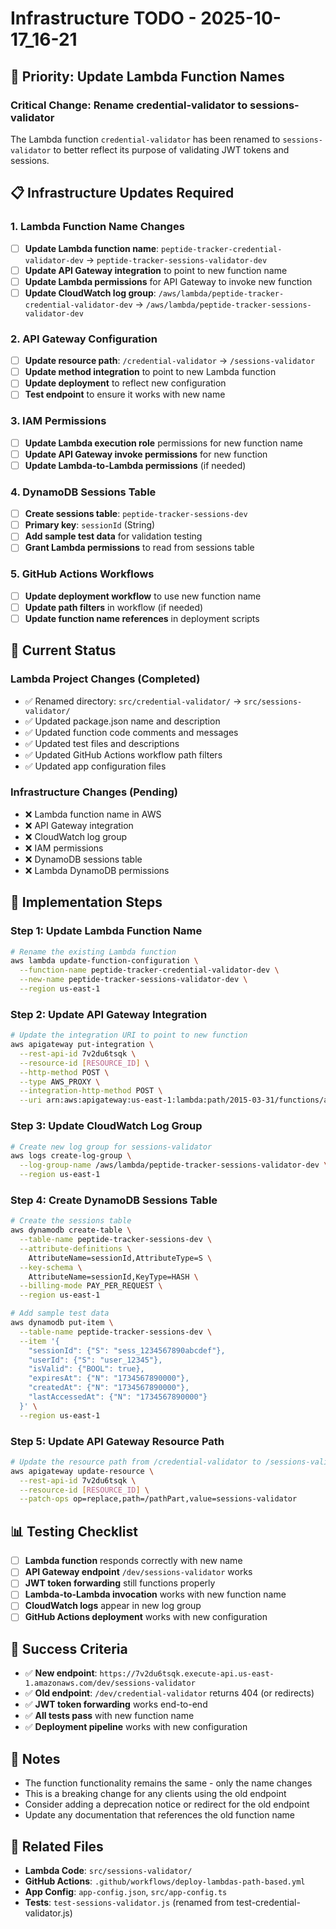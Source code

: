# Infrastructure TODO - 2025-10-17_16-21

## 🎯 **Priority: Update Lambda Function Names**

### **Critical Change: Rename credential-validator to sessions-validator**

The Lambda function `credential-validator` has been renamed to `sessions-validator` to better reflect its purpose of validating JWT tokens and sessions.

## 📋 **Infrastructure Updates Required**

### **1. Lambda Function Name Changes**
- [ ] **Update Lambda function name**: `peptide-tracker-credential-validator-dev` → `peptide-tracker-sessions-validator-dev`
- [ ] **Update API Gateway integration** to point to new function name
- [ ] **Update Lambda permissions** for API Gateway to invoke new function
- [ ] **Update CloudWatch log group**: `/aws/lambda/peptide-tracker-credential-validator-dev` → `/aws/lambda/peptide-tracker-sessions-validator-dev`

### **2. API Gateway Configuration**
- [ ] **Update resource path**: `/credential-validator` → `/sessions-validator`
- [ ] **Update method integration** to point to new Lambda function
- [ ] **Update deployment** to reflect new configuration
- [ ] **Test endpoint** to ensure it works with new name

### **3. IAM Permissions**
- [ ] **Update Lambda execution role** permissions for new function name
- [ ] **Update API Gateway invoke permissions** for new function
- [ ] **Update Lambda-to-Lambda permissions** (if needed)

### **4. DynamoDB Sessions Table**
- [ ] **Create sessions table**: `peptide-tracker-sessions-dev`
- [ ] **Primary key**: `sessionId` (String)
- [ ] **Add sample test data** for validation testing
- [ ] **Grant Lambda permissions** to read from sessions table

### **5. GitHub Actions Workflows**
- [ ] **Update deployment workflow** to use new function name
- [ ] **Update path filters** in workflow (if needed)
- [ ] **Update function name references** in deployment scripts

## 🔧 **Current Status**

### **Lambda Project Changes (Completed)**
- ✅ Renamed directory: `src/credential-validator/` → `src/sessions-validator/`
- ✅ Updated package.json name and description
- ✅ Updated function code comments and messages
- ✅ Updated test files and descriptions
- ✅ Updated GitHub Actions workflow path filters
- ✅ Updated app configuration files

### **Infrastructure Changes (Pending)**
- ❌ Lambda function name in AWS
- ❌ API Gateway integration
- ❌ CloudWatch log group
- ❌ IAM permissions
- ❌ DynamoDB sessions table
- ❌ Lambda DynamoDB permissions

## 🚀 **Implementation Steps**

### **Step 1: Update Lambda Function Name**
```bash
# Rename the existing Lambda function
aws lambda update-function-configuration \
  --function-name peptide-tracker-credential-validator-dev \
  --new-name peptide-tracker-sessions-validator-dev \
  --region us-east-1
```

### **Step 2: Update API Gateway Integration**
```bash
# Update the integration URI to point to new function
aws apigateway put-integration \
  --rest-api-id 7v2du6tsqk \
  --resource-id [RESOURCE_ID] \
  --http-method POST \
  --type AWS_PROXY \
  --integration-http-method POST \
  --uri arn:aws:apigateway:us-east-1:lambda:path/2015-03-31/functions/arn:aws:lambda:us-east-1:132141655881:function:peptide-tracker-sessions-validator-dev/invocations
```

### **Step 3: Update CloudWatch Log Group**
```bash
# Create new log group for sessions-validator
aws logs create-log-group \
  --log-group-name /aws/lambda/peptide-tracker-sessions-validator-dev \
  --region us-east-1
```

### **Step 4: Create DynamoDB Sessions Table**
```bash
# Create the sessions table
aws dynamodb create-table \
  --table-name peptide-tracker-sessions-dev \
  --attribute-definitions \
    AttributeName=sessionId,AttributeType=S \
  --key-schema \
    AttributeName=sessionId,KeyType=HASH \
  --billing-mode PAY_PER_REQUEST \
  --region us-east-1

# Add sample test data
aws dynamodb put-item \
  --table-name peptide-tracker-sessions-dev \
  --item '{
    "sessionId": {"S": "sess_1234567890abcdef"},
    "userId": {"S": "user_12345"},
    "isValid": {"BOOL": true},
    "expiresAt": {"N": "1734567890000"},
    "createdAt": {"N": "1734567890000"},
    "lastAccessedAt": {"N": "1734567890000"}
  }' \
  --region us-east-1
```

### **Step 5: Update API Gateway Resource Path**
```bash
# Update the resource path from /credential-validator to /sessions-validator
aws apigateway update-resource \
  --rest-api-id 7v2du6tsqk \
  --resource-id [RESOURCE_ID] \
  --patch-ops op=replace,path=/pathPart,value=sessions-validator
```

## 📊 **Testing Checklist**

- [ ] **Lambda function** responds correctly with new name
- [ ] **API Gateway endpoint** `/dev/sessions-validator` works
- [ ] **JWT token forwarding** still functions properly
- [ ] **Lambda-to-Lambda invocation** works with new function name
- [ ] **CloudWatch logs** appear in new log group
- [ ] **GitHub Actions deployment** works with new configuration

## 🎯 **Success Criteria**

- ✅ **New endpoint**: `https://7v2du6tsqk.execute-api.us-east-1.amazonaws.com/dev/sessions-validator`
- ✅ **Old endpoint**: `/dev/credential-validator` returns 404 (or redirects)
- ✅ **JWT token forwarding** works end-to-end
- ✅ **All tests pass** with new function name
- ✅ **Deployment pipeline** works with new configuration

## 📝 **Notes**

- The function functionality remains the same - only the name changes
- This is a breaking change for any clients using the old endpoint
- Consider adding a deprecation notice or redirect for the old endpoint
- Update any documentation that references the old function name

## 🔗 **Related Files**

- **Lambda Code**: `src/sessions-validator/`
- **GitHub Actions**: `.github/workflows/deploy-lambdas-path-based.yml`
- **App Config**: `app-config.json`, `src/app-config.ts`
- **Tests**: `test-sessions-validator.js` (renamed from test-credential-validator.js)
